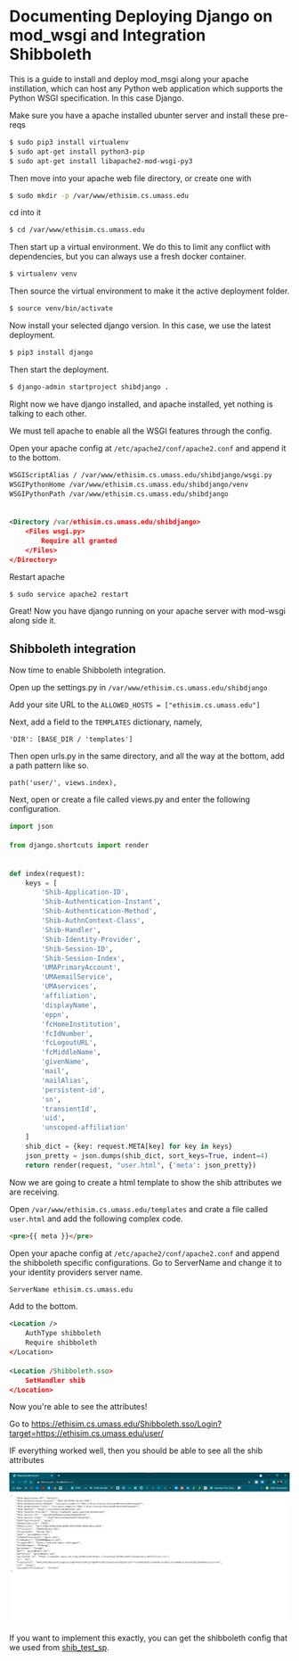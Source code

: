 # Documenting Deploying Django on mod_wsgi and Integration Shibboleth 

This is a guide to install and deploy mod_msgi along your apache instillation, which can host any Python web application which supports the Python WSGI specification. In this case Django.

Make sure you have a apache installed ubunter server and install these pre-reqs

``` bash
$ sudo pip3 install virtualenv 
$ sudo apt-get install python3-pip 
$ sudo apt-get install libapache2-mod-wsgi-py3 
```

Then move into your apache web file directory, or create one with

``` bash 
$ sudo mkdir -p /var/www/ethisim.cs.umass.edu 
```

cd into it

``` bash
$ cd /var/www/ethisim.cs.umass.edu 
```

Then start up a virtual environment. We do this to limit any conflict with dependencies, but you can always use a fresh docker container.

``` bash
$ virtualenv venv 
```

Then source the virtual environment to make it the active deployment folder.

``` bash
$ source venv/bin/activate 
```
Now install your selected django version. In this case, we use the latest deployment.

``` bash
$ pip3 install django 
```

Then start the deployment.

``` bash 
$ django-admin startproject shibdjango . 
```

Right now we have django installed, and apache installed, yet nothing is talking to each other.

We must tell apache to enable all the WSGI features through the config.

Open your apache config at `/etc/apache2/conf/apache2.conf` and append it to the bottom.

``` xml
WSGIScriptAlias / /var/www/ethisim.cs.umass.edu/shibdjango/wsgi.py 
WSGIPythonHome /var/www/ethisim.cs.umass.edu/shibdjango/venv
WSGIPythonPath /var/www/ethisim.cs.umass.edu/shibdjango 


<Directory /var/ethisim.cs.umass.edu/shibdjango> 
    <Files wsgi.py> 
        Require all granted 
    </Files> 
</Directory> 
```

Restart apache
``` bash
$ sudo service apache2 restart
```


Great! Now you have django running on your apache server with mod-wsgi along side it.
## Shibboleth integration

Now time to enable Shibboleth integration.

Open up the settings.py in `/var/www/ethisim.cs.umass.edu/shibdjango`

Add your site URL to the `ALLOWED_HOSTS = ["ethisim.cs.umass.edu"]`

Next, add a field to the `TEMPLATES` dictionary, namely,  
```
'DIR': [BASE_DIR / 'templates']
```
Then open urls.py in the same directory, and all the way at the bottom, add a path pattern like so.

```
path('user/', views.index),
```

Next, open or create a file called views.py and enter the following configuration.

``` python
import json

from django.shortcuts import render


def index(request):
    keys = [
        'Shib-Application-ID',
        'Shib-Authentication-Instant',
        'Shib-Authentication-Method',
        'Shib-AuthnContext-Class',
        'Shib-Handler',
        'Shib-Identity-Provider',
        'Shib-Session-ID',
        'Shib-Session-Index',
        'UMAPrimaryAccount',
        'UMAemailService',
        'UMAservices',
        'affiliation',
        'displayName',
        'eppn',
        'fcHomeInstitution',
        'fcIdNumber',
        'fcLogoutURL',
        'fcMiddleName',
        'givenName',
        'mail',
        'mailAlias',
        'persistent-id',
        'sn',
        'transientId',
        'uid',
        'unscoped-affiliation'
    ]
    shib_dict = {key: request.META[key] for key in keys}
    json_pretty = json.dumps(shib_dict, sort_keys=True, indent=4)
    return render(request, "user.html", {'meta': json_pretty})
```

Now we are going to create a html template to show the shib attributes we are receiving.

Open `/var/www/ethisim.cs.umass.edu/templates` and crate a file called `user.html` and add the following complex code.

``` html
<pre>{{ meta }}</pre>
```

Open your apache config at `/etc/apache2/conf/apache2.conf` and append the shibboleth specific configurations. Go to ServerName and change it to your identity providers server name.

``` xml
ServerName ethisim.cs.umass.edu
```

Add to the bottom.

``` xml
<Location />
    AuthType shibboleth
    Require shibboleth
</Location>

<Location /Shibboleth.sso>
    SetHandler shib
</Location>
```

Now you're able to see the attributes!

Go to https://ethisim.cs.umass.edu/Shibboleth.sso/Login?target=https://ethisim.cs.umass.edu/user/

IF everything worked well, then you should be able to see all the shib attributes

![](image.png)


If you want to implement this exactly, you can get the shibboleth config that we used from [shib_test_sp](./shib_test_sp/).